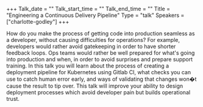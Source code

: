 +++
Talk_date = ""
Talk_start_time = ""
Talk_end_time = ""
Title = "Engineering a Continuous Delivery Pipeline"
Type = "talk"
Speakers = ["charlotte-godley"]
+++

How do you make the process of getting code into production seamless as a developer, without causing difficulties for operations? For example, developers would rather avoid gatekeeping in order to have shorter feedback loops. Ops teams would rather be well prepared for what's going into production and when, in order to avoid surprises and prepare support training. In this talk you will learn about the process of creating a deployment pipeline for Kubernetes using Gitlab CI, what checks you can use to catch human error early, and ways of validating that changes won�t cause the result to tip over. This talk will improve your ability to design deployment processes which avoid developer pain but builds operational trust.

